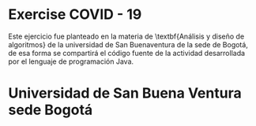 # Exercise COVID - 19

Este ejercicio fue planteado en la materia de \textbf{Análisis y diseño de algoritmos} de la universidad de San Buenaventura de la sede de Bogotá, de esa forma se compartirá el código fuente de la actividad desarrollada por el lenguaje de programación Java.

# Universidad de San Buena Ventura sede Bogotá 



